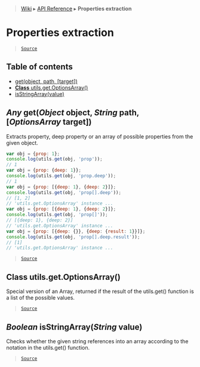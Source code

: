 > [Wiki](Home) ▸ [API Reference](API-Reference) ▸ **Properties extraction**

# Properties extraction

> [`Source`](/Neft-io/neft/tree/master/src/utils/namespace.litcoffee#properties-extraction)

## Table of contents
  * [get(object, path, [target])](#any-getobject-object-string-path-optionsarray-target)
  * [**Class** utils.get.OptionsArray()](#class-utilsgetoptionsarray)
  * [isStringArray(value)](#boolean-isstringarraystring-value)

## *Any* get(*Object* object, *String* path, [*OptionsArray* target])

Extracts property, deep property or an array of possible properties from the given object.
```javascript
var obj = {prop: 1};
console.log(utils.get(obj, 'prop'));
// 1
var obj = {prop: {deep: 1}};
console.log(utils.get(obj, 'prop.deep'));
// 1
var obj = {prop: [{deep: 1}, {deep: 2}]};
console.log(utils.get(obj, 'prop[].deep'));
// [1, 2]
// 'utils.get.OptionsArray' instance ...
var obj = {prop: [{deep: 1}, {deep: 2}]};
console.log(utils.get(obj, 'prop[]'));
// [{deep: 1}, {deep: 2}]
// 'utils.get.OptionsArray' instance ...
var obj = {prop: [{deep: {}}, {deep: {result: 1}}]};
console.log(utils.get(obj, 'prop[].deep.result'));
// [1]
// 'utils.get.OptionsArray' instance ...
```

> [`Source`](/Neft-io/neft/tree/master/src/utils/namespace.litcoffee#any-getobject-object-string-path-optionsarray-target)

## **Class** utils.get.OptionsArray()

Special version of an Array, returned if the result of the utils.get()
function is a list of the possible values.

> [`Source`](/Neft-io/neft/tree/master/src/utils/namespace.litcoffee#class-utilsgetoptionsarray)

## *Boolean* isStringArray(*String* value)

Checks whether the given string references into an array according
to the notation in the utils.get() function.

> [`Source`](/Neft-io/neft/tree/master/src/utils/namespace.litcoffee#boolean-isstringarraystring-value)

